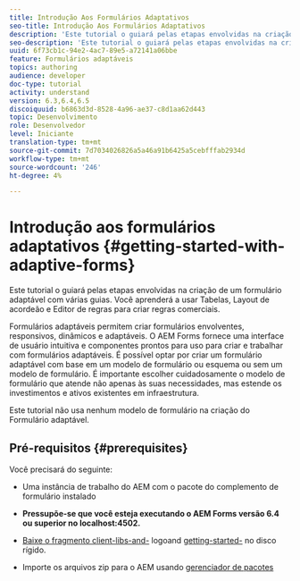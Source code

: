 ```yaml
---
title: Introdução Aos Formulários Adaptativos
seo-title: Introdução Aos Formulários Adaptativos
description: 'Este tutorial o guiará pelas etapas envolvidas na criação de um formulário adaptável com várias guias. Você aprenderá a usar Tabelas, Layout de acordeão e Editor de regras para criar regras comerciais. '
seo-description: 'Este tutorial o guiará pelas etapas envolvidas na criação de um formulário adaptável com várias guias. Você aprenderá a usar Tabelas, Layout de acordeão e Editor de regras para criar regras comerciais. '
uuid: 6f73cb1c-94e2-4ac7-89e5-a72141a06bbe
feature: Formulários adaptáveis
topics: authoring
audience: developer
doc-type: tutorial
activity: understand
version: 6.3,6.4,6.5
discoiquuid: b6863d3d-8528-4a96-ae37-c8d1aa62d443
topic: Desenvolvimento
role: Desenvolvedor
level: Iniciante
translation-type: tm+mt
source-git-commit: 7d7034026826a5a46a91b6425a5cebfffab2934d
workflow-type: tm+mt
source-wordcount: '246'
ht-degree: 4%

---
```



# Introdução aos formulários adaptativos {#getting-started-with-adaptive-forms}

Este tutorial o guiará pelas etapas envolvidas na criação de um formulário adaptável com várias guias. Você aprenderá a usar Tabelas, Layout de acordeão e Editor de regras para criar regras comerciais.

Formulários adaptáveis permitem criar formulários envolventes, responsivos, dinâmicos e adaptáveis. O AEM Forms fornece uma interface de usuário intuitiva e componentes prontos para uso para criar e trabalhar com formulários adaptáveis. É possível optar por criar um formulário adaptável com base em um modelo de formulário ou esquema ou sem um modelo de formulário. É importante escolher cuidadosamente o modelo de formulário que atende não apenas às suas necessidades, mas estende os investimentos e ativos existentes em infraestrutura.

Este tutorial não usa nenhum modelo de formulário na criação do Formulário adaptável.

## Pré-requisitos {#prerequisites}

Você precisará do seguinte:

* Uma instância de trabalho do AEM com o pacote do complemento de formulário instalado

* **Pressupõe-se que você esteja executando o AEM Forms versão 6.4 ou superior no localhost:4502.**

* [Baixe o fragmento client-libs-and-](assets/client-libs-and-logo.zip) logoand  [getting-started-](assets/getting-started-fragment.zip) no disco rígido.

* Importe os arquivos zip para o AEM usando [gerenciador de pacotes ](http://localhost:4502/crx/packmgr/index.jsp)


